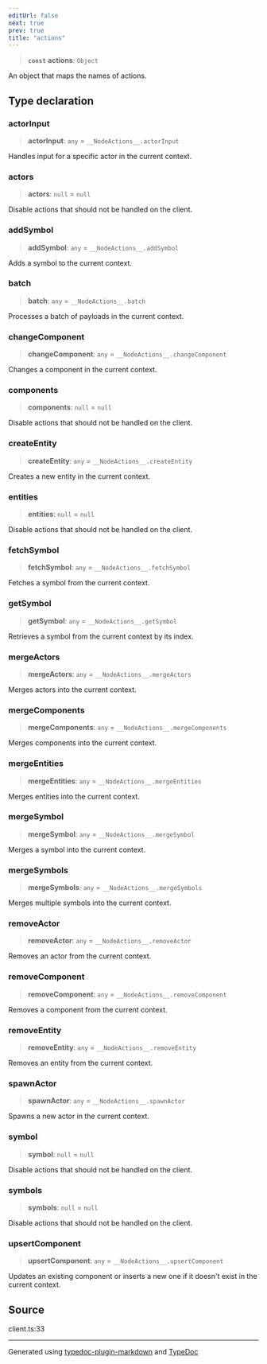 ```yaml
---
editUrl: false
next: true
prev: true
title: "actions"
---
```


> **`const`** **actions**: `Object`

An object that maps the names of actions.

## Type declaration

### actorInput

> **actorInput**: `any` = `__NodeActions__.actorInput`

Handles input for a specific actor in the current context.

### actors

> **actors**: `null` = `null`

Disable actions that should not be handled on the client.

### addSymbol

> **addSymbol**: `any` = `__NodeActions__.addSymbol`

Adds a symbol to the current context.

### batch

> **batch**: `any` = `__NodeActions__.batch`

Processes a batch of payloads in the current context.

### changeComponent

> **changeComponent**: `any` = `__NodeActions__.changeComponent`

Changes a component in the current context.

### components

> **components**: `null` = `null`

Disable actions that should not be handled on the client.

### createEntity

> **createEntity**: `any` = `__NodeActions__.createEntity`

Creates a new entity in the current context.

### entities

> **entities**: `null` = `null`

Disable actions that should not be handled on the client.

### fetchSymbol

> **fetchSymbol**: `any` = `__NodeActions__.fetchSymbol`

Fetches a symbol from the current context.

### getSymbol

> **getSymbol**: `any` = `__NodeActions__.getSymbol`

Retrieves a symbol from the current context by its index.

### mergeActors

> **mergeActors**: `any` = `__NodeActions__.mergeActors`

Merges actors into the current context.

### mergeComponents

> **mergeComponents**: `any` = `__NodeActions__.mergeComponents`

Merges components into the current context.

### mergeEntities

> **mergeEntities**: `any` = `__NodeActions__.mergeEntities`

Merges entities into the current context.

### mergeSymbol

> **mergeSymbol**: `any` = `__NodeActions__.mergeSymbol`

Merges a symbol into the current context.

### mergeSymbols

> **mergeSymbols**: `any` = `__NodeActions__.mergeSymbols`

Merges multiple symbols into the current context.

### removeActor

> **removeActor**: `any` = `__NodeActions__.removeActor`

Removes an actor from the current context.

### removeComponent

> **removeComponent**: `any` = `__NodeActions__.removeComponent`

Removes a component from the current context.

### removeEntity

> **removeEntity**: `any` = `__NodeActions__.removeEntity`

Removes an entity from the current context.

### spawnActor

> **spawnActor**: `any` = `__NodeActions__.spawnActor`

Spawns a new actor in the current context.

### symbol

> **symbol**: `null` = `null`

Disable actions that should not be handled on the client.

### symbols

> **symbols**: `null` = `null`

Disable actions that should not be handled on the client.

### upsertComponent

> **upsertComponent**: `any` = `__NodeActions__.upsertComponent`

Updates an existing component or inserts a new one if it doesn't exist in the current context.

## Source

client.ts:33

***

Generated using [typedoc-plugin-markdown](https://www.npmjs.com/package/typedoc-plugin-markdown) and [TypeDoc](https://typedoc.org/)
